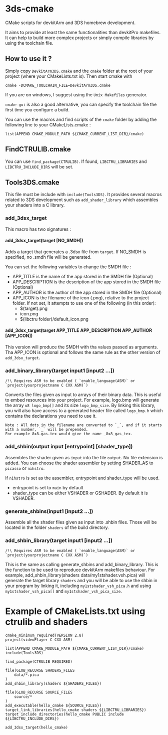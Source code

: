# 3ds-cmake

CMake scripts for devkitArm and 3DS homebrew development.

It aims to provide at least the same functionalities than devkitPro makefiles. It can help to build more complex projects or simply compile libraries by using the toolchain file.

## How to use it ?

Simply copy `DevkitArm3DS.cmake` and the `cmake` folder at the root of your project (where your CMakeLists.txt is).
Then start cmake with

    cmake -DCMAKE_TOOLCHAIN_FILE=DevkitArm3DS.cmake

If you are on windows, I suggest using the `Unix Makefiles` generator.

`cmake-gui` is also a good alternative, you can specify the toolchain file the first time you configure a build.
	
You can use the macros and find scripts of the `cmake` folder by adding the following line to your CMakeLists.cmake :

    list(APPEND CMAKE_MODULE_PATH ${CMAKE_CURRENT_LIST_DIR}/cmake)

## FindCTRULIB.cmake

You can use `find_package(CTRULIB)`. If found, `LIBCTRU_LIBRARIES` and `LIBCTRU_INCLUDE_DIRS` will be set.

## Tools3DS.cmake

This file must be include with `include(Tools3DS)`. It provides several macros related to 3DS development such as `add_shader_library` which assembles your shaders into a C library.

### add_3dsx_target

This macro has two signatures :

#### add_3dsx_target(target [NO_SMDH])

Adds a target that generates a .3dsx file from `target`. If NO_SMDH is specified, no .smdh file will be generated.

You can set the following variables to change the SMDH file :

* APP_TITLE is the name of the app stored in the SMDH file (Optional)
* APP_DESCRIPTION is the description of the app stored in the SMDH file (Optional)
* APP_AUTHOR is the author of the app stored in the SMDH file (Optional)
* APP_ICON is the filename of the icon (.png), relative to the project folder.
  If not set, it attempts to use one of the following (in this order):
    - $(target).png
    - icon.png
    - $(libctru folder)/default_icon.png

#### add_3dsx_target(target APP_TITLE APP_DESCRIPTION APP_AUTHOR [APP_ICON])

This version will produce the SMDH with tha values passed as arguments. Tha APP_ICON is optional and follows the same rule as the other version of `add_3dsx_target`.

### add_binary_library(target input1 [input2 ...])

    /!\ Requires ASM to be enabled ( `enable_language(ASM)` or `project(yourprojectname C CXX ASM)`)

Converts the files given as input to arrays of their binary data. This is useful to embed resources into your project.
For example, logo.bmp will generate the array `u8 logo_bmp[]` and its size `logo_bmp_size`. By linking this library, you 
will also have access to a generated header file called `logo_bmp.h` which contains the declarations you need to use it.

    Note : All dots in the filename are converted to `_`, and if it starts with a number, `_` will be prepended. 
    For example 8x8.gas.tex would give the name _8x8_gas_tex.

### add_shbin(output input [entrypoint] [shader_type])
 
Assembles the shader given as `input` into the file `output`. No file extension is added.
You can choose the shader assembler by setting SHADER_AS to `picasso` or `nihstro`.

If `nihstro` is set as the assembler, entrypoint and shader_type will be used.
- entrypoint is set to `main` by default
- shader_type can be either VSHADER or GSHADER. By default it is VSHADER. 

### generate_shbins(input1 [input2 ...])

Assemble all the shader files given as input into .shbin files. Those will be located in the folder `shaders` of the build directory.

### add_shbin_library(target input1 [input2 ...])

    /!\ Requires ASM to be enabled ( `enable_language(ASM)` or `project(yourprojectname C CXX ASM)`)

This is the same as calling generate_shbins and add_binary_library. This is the function to be used to reproduce devkitArm makefiles behaviour.
For example, add_shbin_library(shaders data/my1stshader.vsh.pica) will generate the target library `shaders` and you
will be able to use the shbin in your program by linking it, including `my1stshader_vsh_pica.h` and using `my1stshader_vsh_pica[]` and `my1stshader_vsh_pica_size`.

# Example of CMakeLists.txt using ctrulib and shaders

    cmake_minimum_required(VERSION 2.8)
    project(videoPlayer C CXX ASM)
    
    list(APPEND CMAKE_MODULE_PATH ${CMAKE_CURRENT_LIST_DIR}/cmake)
    include(Tools3DS)
    
    find_package(CTRULIB REQUIRED)
    
    file(GLOB_RECURSE SHADERS_FILES
        data/*.pica
    )
    add_shbin_library(shaders ${SHADERS_FILES})
    
    file(GLOB_RECURSE SOURCE_FILES
        source/*
    )
    add_executable(hello_cmake ${SOURCE_FILES})
    target_link_libraries(hello_cmake shaders ${LIBCTRU_LIBRARIES})
    target_include_directories(hello_cmake PUBLIC include ${LIBCTRU_INCLUDE_DIRS})
	
	add_3dsx_target(hello_cmake)
